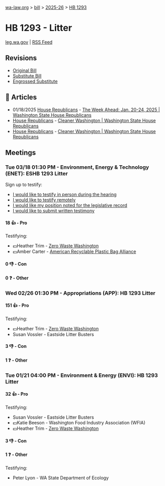 [wa-law.org](/) > [bill](/bill/) > [2025-26](/bill/2025-26/) > [HB 1293](/bill/2025-26/hb/1293/)

# HB 1293 - Litter
[leg.wa.gov](https://app.leg.wa.gov/billsummary?BillNumber=1293&Year=2025&Initiative=false) | [RSS Feed](./rss.xml)

## Revisions
* [Original Bill](1/)
* [Substitute Bill](S/)
* [Engrossed Substitute](S.E/)

## 📰 Articles
* 01/18/2025 [House Republicans](/org/house_republicans/) - [The Week Ahead: Jan. 20-24, 2025 | Washington State House Republicans](https://houserepublicans.wa.gov/week/the-week-ahead-jan-20-24-2025/#:~:text=HB%201293)
* [House Republicans](/org/house_republicans/) - [Cleaner Washington | Washington State House Republicans](http://houserepublicans.wa.gov/our-priorities/cleaner-washington/#:~:text=House%20Bill%201293)
* [House Republicans](/org/house_republicans/) - [Cleaner Washington | Washington State House Republicans](https://houserepublicans.wa.gov/our-priorities/cleaner-washington/#:~:text=House%20Bill%201293)

## Meetings
### Tue 03/18 01:30 PM - Environment, Energy & Technology (ENET): ESHB 1293 Litter
Sign up to testify:
* [I would like to testify in person during the hearing](https://app.leg.wa.gov/csi/Testifier/Add?chamber=House&mId=33084&aId=165875&caId=26558&tId=1)
* [I would like to testify remotely](https://app.leg.wa.gov/csi/Testifier/Add?chamber=House&mId=33084&aId=165875&caId=26558&tId=2)
* [I would like my position noted for the legislative record](https://app.leg.wa.gov/csi/Testifier/Add?chamber=House&mId=33084&aId=165875&caId=26558&tId=3)
* [I would like to submit written testimony](https://app.leg.wa.gov/csi/Testifier/Add?chamber=House&mId=33084&aId=165875&caId=26558&tId=4)

#### 18 👍 - Pro
Testifying:
* 💵Heather Trim - [Zero Waste Washington](/org/zero_waste_washington/)
* 💵Amber Carter - [American Recyclable Plastic Bag Alliance](/org/american_recyclable_plastic_bag_alliance/)

#### 0 👎 - Con

#### 0 ❓ - Other

### Wed 02/26 01:30 PM - Appropriations (APP): HB 1293 Litter
#### 151 👍 - Pro
Testifying:
* 💵Heather Trim - [Zero Waste Washington](/org/zero_waste_washington/)
* Susan Vossler - Eastside Litter Busters

#### 3 👎 - Con

#### 1 ❓ - Other

### Tue 01/21 04:00 PM - Environment & Energy (ENVI): HB 1293 Litter
#### 32 👍 - Pro
Testifying:
* Susan Vossler - Eastside Litter Busters
* 💵Katie Beeson - Washington Food Industry Association (WFIA)
* 💵Heather Trim - [Zero Waste Washington](/org/zero_waste_washington/)

#### 3 👎 - Con

#### 1 ❓ - Other
Testifying:
* Peter Lyon - WA State Department of Ecology
